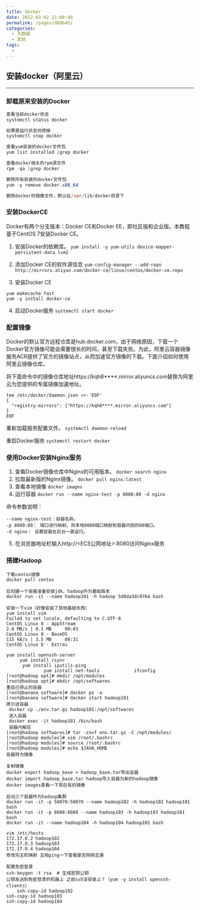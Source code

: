 ```yaml
---
title: docker
date: 2022-03-02 21:08:40
permalink: /pages/d89b45/
categories: 
  - 大数据
  - 其他
tags: 
  - 
---
```



## 安装docker（阿里云）

---
### 卸载原来安装的Docker

```java
查看当前docker状态
systemctl status docker

如果是运行状态则停掉
systemctl stop docker

查看yum安装的docker文件包
yum list installed |grep docker

查看docker相关的rpm源文件
rpm -qa |grep docker

删除所有安装的docker文件包
yum -y remove docker.x86_64

删除docker的镜像文件，默认在/var/lib/docker目录下
```

### 安装DockerCE

Docker有两个分支版本：Docker CE和Docker EE，即社区版和企业版。本教程基于CentOS 7安装Docker CE。
1. 安装Docker的依赖库。
`yum install -y yum-utils device-mapper-persistent-data lvm2`

2. 添加Docker CE的软件源信息
`yum-config-manager --add-repo http://mirrors.aliyun.com/docker-ce/linux/centos/docker-ce.repo`

3. 安装Docker CE
```shell script
yum makecache fast
yum -y install docker-ce
```

4. 启动Docker服务
`systemctl start docker`

### 配置镜像
Docker的默认官方远程仓库是hub.docker.com，由于网络原因，下载一个Docker官方镜像可能会需要很长的时间，甚至下载失败。为此，阿里云容器镜像服务ACR提供了官方的镜像站点，从而加速官方镜像的下载。下面介绍如何使用阿里云镜像仓库。

将下面命令中的镜像仓库地址https://kqh8****.mirror.aliyuncs.com替换为阿里云为您提供的专属镜像加速地址。
```shell script
tee /etc/docker/daemon.json <<-'EOF'
{
  "registry-mirrors": ["https://kqh8****.mirror.aliyuncs.com"]
}
EOF
```

重新加载服务配置文件。
`systemctl daemon-reload`

重启Docker服务
`systemctl restart docker`

### 使用Docker安装Nginx服务

1. 查看Docker镜像仓库中Nginx的可用版本。
`docker search nginx`
2. 拉取最新版的Nginx镜像。
`docker pull nginx:latest`
3. 查看本地镜像
`docker images`
4. 运行容器
`docker run --name nginx-test -p 8080:80 -d nginx`

命令参数说明：
```text
--name nginx-test：容器名称。
-p 8080:80： 端口进行映射，将本地8080端口映射到容器内部的80端口。
-d nginx： 设置容器在后台一直运行。
```
5. 在浏览器地址栏输入http://<ECS公网地址>:8080访问Nginx服务


### 搭建Hadoop

```shell script
下载centos镜像
docker pull centos

后创建一个容器准备安装jdk、hadoop作为基础版本
docker run -it --name hadoop101 -h hadoop 5d0da3dc9764 bash

安装一下vim（好像安装了其他基础东西）
yum install vim
Failed to set locale, defaulting to C.UTF-8
CentOS Linux 8 - AppStream                                                                                                               2.6 MB/s | 8.1 MB     00:03    
CentOS Linux 8 - BaseOS                                                                                                                  115 kB/s | 3.5 MB     00:31    
CentOS Linux 8 - Extras

yum install openssh-server
     yum install rsync
      yum install iputils-ping
              yum install net-tools             ifconfig
[root@hadoop opt]# mkdir /opt/modules
[root@hadoop opt]# mkdir /opt/softwares
重启已停止的容器
[root@banana software]# docker ps -a
[root@banana software]# docker start hadoop101
拷贝进容器
 docker cp ./env.tar.gz hadoop101:/opt/softwares
 进入容器
 docker exec -it hadoop101 /bin/bash
 容器内解压
[root@hadoop softwares]# tar -zxvf env.tar.gz -C /opt/modules/
[root@hadoop modules]# vim /root/.bashrc
[root@hadoop modules]# source /root/.bashrc
[root@hadoop modules]# echo $JAVA_HOME
容器转为镜像

复制镜像
docker export hadoop_base > hadoop_base.tar导出容器
docker import hadoop_base.tar hadoop导入容器为新的hadoop镜像
docker images查看一下现在有的镜像

启动三个容器作为hadoop集群
docker run -it -p 50070:50070 --name hadoop102 -h hadoop102 hadoop101 bash
docker run -it -p 8088:8088 --name hadoop103 -h hadoop103 hadoop101 bash
docker run -it --name hadoop104 -h hadoop104 hadoop101 bash

vim /etc/hosts
172.17.0.2 hadoop102
172.17.0.3 hadoop103
172.17.0.4 hadoop104
修改完主机映射 互相ping一下查看是否网络互通

配置免密登录
ssh-keygen -t rsa  # 生成密钥公钥
公钥发送到免密登录的机器上 之前ssh没安装上？（yum -y install openssh-clients）
    ssh-copy-id hadoop102 
ssh-copy-id hadoop103
ssh-copy-id hadoop104
```